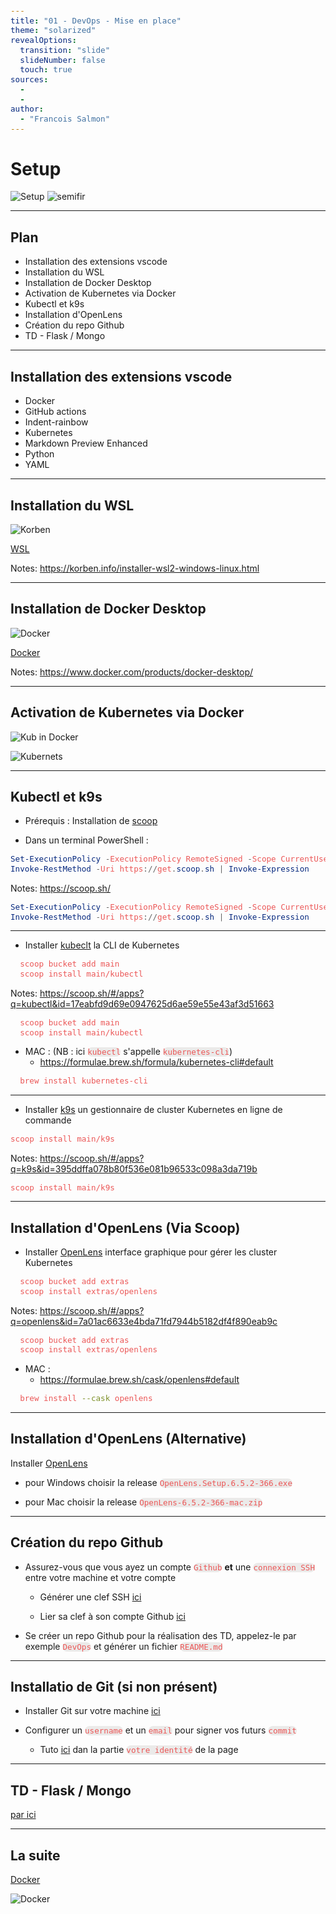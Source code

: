 ```yaml
---
title: "01 - DevOps - Mise en place"
theme: "solarized"
revealOptions:
  transition: "slide"
  slideNumber: false
  touch: true
sources: 
  - 
  - 
author: 
  - "Francois Salmon"
---
```


<head>
  <link rel="stylesheet" href="https://maxcdn.bootstrapcdn.com/font-awesome/4.5.0/css/font-awesome.min.css">
</head>

<style type="text/css">
  body{
    position: relative;
    height: 100vh;
  }

  body:before{
    content: ' ';
    position: absolute;
    top: 0;
    bottom: 0;
    left: 0;
    right: 0;
    background: url(https://raw.githubusercontent.com/tamo-semifir/gcp-assets/main/logo_semifir.png) no-repeat center fixed;
    background-size: 75vh 45vw;
    opacity: 0.2
  }

  code {
    color: #EB5757;
    background-color: rgba(135,131,120,0.15);
    border-radius: 10px;
    font-size: 90%;
  }
</style>

# Setup

![Setup](/assets/Setup.png) <!-- .element width="25%" align="left"-->
![semifir](/assets/logo_semifir.png) <!-- .element width="19%" align="right" -->

---

## Plan

- Installation des extensions vscode
- Installation du WSL
- Installation de Docker Desktop
- Activation de Kubernetes via Docker
- Kubectl et k9s
- Installation d'OpenLens
- Création du repo Github
- TD - Flask / Mongo

---

## Installation des extensions vscode

- Docker
- GitHub actions
- Indent-rainbow
- Kubernetes
- Markdown Preview Enhanced
- Python
- YAML

---

## Installation du WSL

![Korben](/assets/Korben.webp) <!-- .element width="35%" -->

[WSL](https://korben.info/installer-wsl2-windows-linux.html)

Notes:
<https://korben.info/installer-wsl2-windows-linux.html>

---

## Installation de Docker Desktop

![Docker](/assets/Docker.svg) <!-- .element width="35%" -->

[Docker](https://www.docker.com/products/docker-desktop/)

Notes:
<https://www.docker.com/products/docker-desktop/>

---

## Activation de Kubernetes via Docker

![Kub in Docker](/assets/paramètrage/Settings_Kub_in_Docker.png) <!-- .element width="58%" -->

![Kubernets](/assets/Kubernets.svg) <!-- .element width="5%" -->

---

## Kubectl et k9s

- Prérequis : Installation de [scoop](https://scoop.sh/)

- Dans un terminal PowerShell :

```powershell
Set-ExecutionPolicy -ExecutionPolicy RemoteSigned -Scope CurrentUser
Invoke-RestMethod -Uri https://get.scoop.sh | Invoke-Expression
```

Notes:
<https://scoop.sh/>

```powershell
Set-ExecutionPolicy -ExecutionPolicy RemoteSigned -Scope CurrentUser
Invoke-RestMethod -Uri https://get.scoop.sh | Invoke-Expression
```

----

- Installer [kubeclt](https://scoop.sh/#/apps?q=kubectl&id=17eabfd9d69e0947625d6ae59e55e43af3d51663) la CLI de Kubernetes

```bash
  scoop bucket add main
  scoop install main/kubectl
```

Notes:
<https://scoop.sh/#/apps?q=kubectl&id=17eabfd9d69e0947625d6ae59e55e43af3d51663>

```bash
  scoop bucket add main
  scoop install main/kubectl
```

- MAC : (NB : ici `kubectl` s'appelle `kubernetes-cli`)
  - <https://formulae.brew.sh/formula/kubernetes-cli#default>

```bash
  brew install kubernetes-cli
```

----

- Installer [k9s](https://scoop.sh/#/apps?q=k9s&id=395ddffa078b80f536e081b96533c098a3da719b) un gestionnaire de cluster Kubernetes en ligne de commande

```bash
scoop install main/k9s
```

Notes:
<https://scoop.sh/#/apps?q=k9s&id=395ddffa078b80f536e081b96533c098a3da719b>

```bash
scoop install main/k9s
```

---

## Installation d'OpenLens (Via Scoop)

- Installer [OpenLens](https://scoop.sh/#/apps?q=openlens&id=7a01ac6633e4bda71fd7944b5182df4f890eab9c) interface graphique pour gérer les cluster Kubernetes

```bash
  scoop bucket add extras
  scoop install extras/openlens
```

Notes:
<https://scoop.sh/#/apps?q=openlens&id=7a01ac6633e4bda71fd7944b5182df4f890eab9c>

```bash
  scoop bucket add extras
  scoop install extras/openlens
```

- MAC :
  - <https://formulae.brew.sh/cask/openlens#default>

```bash
  brew install --cask openlens
```

---

## Installation d'OpenLens (Alternative)

Installer [OpenLens](https://github.com/MuhammedKalkan/OpenLens/releases)

- pour Windows choisir la release `OpenLens.Setup.6.5.2-366.exe`

- pour Mac choisir la release `OpenLens-6.5.2-366-mac.zip`

---

## Création du repo Github

- Assurez-vous que vous ayez un compte `Github` **et** une `connexion SSH` entre votre machine et votre compte

  - Générer une clef SSH [ici](https://docs.github.com/fr/authentication/connecting-to-github-with-ssh/generating-a-new-ssh-key-and-adding-it-to-the-ssh-agent)

  - Lier sa clef à son compte Github [ici](https://docs.github.com/fr/authentication/connecting-to-github-with-ssh/adding-a-new-ssh-key-to-your-github-account)

- Se créer un repo Github pour la réalisation des TD, appelez-le par exemple `DevOps` et générer un fichier `README.md`

---

## Installatio de Git (si non présent)

- Installer Git sur votre machine [ici](https://git-scm.com/downloads)

- Configurer un `username` et un `email` pour signer vos futurs `commit`

  - Tuto [ici](https://git-scm.com/book/fr/v2/D%C3%A9marrage-rapide-Param%C3%A9trage-%C3%A0-la-premi%C3%A8re-utilisation-de-Git) dan la partie `votre identité` de la page

---

## TD - Flask / Mongo

[par ici](./demo/01.1_DevOps_TD_Flask_Mongo.md)

---

## La suite

[Docker](02_DevOps_Docker.md)

![Docker](/assets/Docker.svg) <!-- .element width="35%" -->
